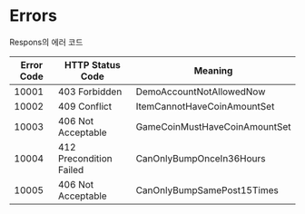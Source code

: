 # Errors

<aside class="notice">
Respons의 에러 코드
</aside>

Error Code | HTTP Status Code | Meaning 
---------- | -------|---------- 
10001 | 403 Forbidden | DemoAccountNotAllowedNow 
10002 | 409 Conflict | ItemCannotHaveCoinAmountSet 
 10003      | 406 Not Acceptable | GameCoinMustHaveCoinAmountSet 
 10004      | 412 Precondition Failed | CanOnlyBumpOnceIn36Hours 
 10005      | 406 Not Acceptable | CanOnlyBumpSamePost15Times 

